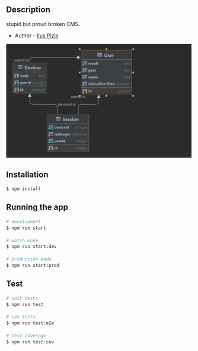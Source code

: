 
## Description

stupid but proud broken CMS.
- Author - [Ilya Pizik](https://github.com/Ilvi89)

<img alt="img.png" src="prisma/main.png" width="500"/>

## Installation

```bash
$ npm install
```

## Running the app

```bash
# development
$ npm run start

# watch mode
$ npm run start:dev

# production mode
$ npm run start:prod
```

## Test

```bash
# unit tests
$ npm run test

# e2e tests
$ npm run test:e2e

# test coverage
$ npm run test:cov
```
